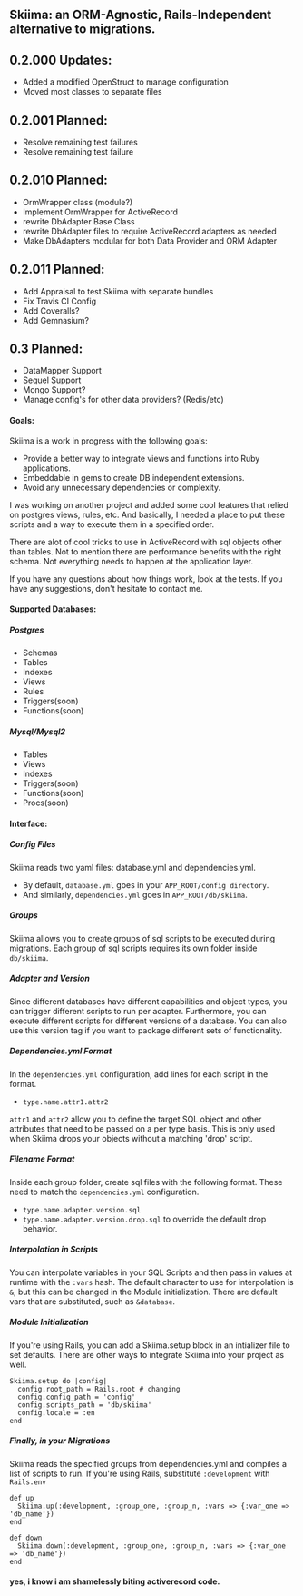 Skiima: an ORM-Agnostic, Rails-Independent alternative to migrations.
------------------------

## 0.2.000 Updates:

- Added a modified OpenStruct to manage configuration
- Moved most classes to separate files

## 0.2.001 Planned:

- Resolve remaining test failures
- Resolve remaining test failure

## 0.2.010 Planned:

- OrmWrapper class (module?)
- Implement OrmWrapper for ActiveRecord
- rewrite DbAdapter Base Class
- rewrite DbAdapter files to require ActiveRecord adapters as needed
- Make DbAdapters modular for both Data Provider and ORM Adapter

## 0.2.011 Planned:

- Add Appraisal to test Skiima with separate bundles
- Fix Travis CI Config
- Add Coveralls?
- Add Gemnasium?

## 0.3 Planned:

- DataMapper Support
- Sequel Support
- Mongo Support?
- Manage config's for other data providers? (Redis/etc)

#### Goals:
Skiima is a work in progress with the following goals:

* Provide a better way to integrate views and functions into Ruby applications.
* Embeddable in gems to create DB independent extensions.
* Avoid any unnecessary dependencies or complexity.

I was working on another project and added some cool features that relied on postgres views, rules, etc.  And basically, I needed a place to put these scripts and a way to execute them in a specified order.  

There are alot of cool tricks to use in ActiveRecord with sql objects other than tables.  Not to mention there are performance benefits with the right schema.  Not everything needs to happen at the application layer.

If you have any questions about how things work, look at the tests.  If you have any suggestions, don't hesitate to contact me.

#### Supported Databases:
##### Postgres

- Schemas
- Tables
- Indexes
- Views
- Rules
- Triggers(soon)
- Functions(soon)

##### Mysql/Mysql2

- Tables
- Views
- Indexes
- Triggers(soon)
- Functions(soon)
- Procs(soon)

#### Interface:
##### Config Files
Skiima reads two yaml files: database.yml and dependencies.yml.

- By default, `database.yml` goes in your `APP_ROOT/config directory`.
- And similarly, `dependencies.yml` goes in `APP_ROOT/db/skiima`.

##### Groups
Skiima allows you to create groups of sql scripts to be executed during migrations.  Each group of sql scripts requires its own folder inside `db/skiima`.

##### Adapter and Version
Since different databases have different capabilities and object types, you can trigger different scripts to run per adapter.  Furthermore, you can execute different scripts for different versions of a database.  You can also use this version tag if you want to package different sets of functionality.

##### Dependencies.yml Format
In the `dependencies.yml` configuration, add lines for each script in the format.

* `type.name.attr1.attr2`

`attr1` and `attr2` allow you to define the target SQL object and other attributes that need to be passed on a per type basis.  This is only used when Skiima drops your objects without a matching 'drop' script.

##### Filename Format
Inside each group folder, create sql files with the following format.  These need to match the `dependencies.yml` configuration.

* `type.name.adapter.version.sql`
* `type.name.adapter.version.drop.sql` to override the default drop behavior.

##### Interpolation in Scripts
You can interpolate variables in your SQL Scripts and then pass in values at runtime with the `:vars` hash.  The default character to use for interpolation is `&`, but this can be changed in the Module initialization.  There are default vars that are substituted, such as `&database`.

##### Module Initialization
If you're using Rails, you can add a Skiima.setup block in an intializer file to set defaults.  There are other ways to integrate Skiima into your project as well.

    Skiima.setup do |config|
      config.root_path = Rails.root # changing
      config.config_path = 'config'
      config.scripts_path = 'db/skiima'
      config.locale = :en
    end

##### Finally, in your Migrations
Skiima reads the specified groups from dependencies.yml and compiles a list of scripts to run.  If you're using Rails, substitute `:development` with `Rails.env`

    def up
      Skiima.up(:development, :group_one, :group_n, :vars => {:var_one => 'db_name'})
    end
    
    def down
      Skiima.down(:development, :group_one, :group_n, :vars => {:var_one => 'db_name'})
    end

#### yes, i know i am shamelessly biting activerecord code.  
